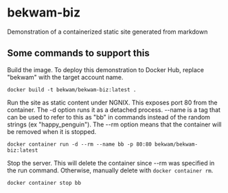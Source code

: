 # bekwam-biz
Demonstration of a containerized static site generated from markdown

## Some commands to support this

Build the image.  To deploy this demonstration to Docker Hub, replace "bekwam" with the target account name.

    docker build -t bekwam/bekwam-biz:latest .
    
Run the site as static content under NGNIX.  This exposes port 80 from the container.  The -d option runs it as a detached process.  --name is a tag that can be used to refer to this as "bb" in commands instead of the random strings (ex "happy_penguin").  The --rm option means that the container will be removed when it is stopped.

    docker container run -d --rm --name bb -p 80:80 bekwam/bekwam-biz:latest
    
Stop the server.  This will delete the container since --rm was specified in the run command.  Otherwise, manually delete with `docker container rm`.

    docker container stop bb
